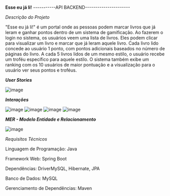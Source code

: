 **Esse eu já li!**
-----------API BACKEND----------------------

*Descrição do Projeto*


"Esse eu já li!" é um portal onde as pessoas podem marcar livros que já leram e ganhar pontos dentro de um sistema de gamificação. Ao fazerem o login no sistema, 
os usuários veem uma lista de livros. Eles podem clicar para visualizar um livro e marcar que já leram aquele livro. Cada livro lido concede ao usuário 1 ponto, 
com pontos adicionais baseados no número de páginas do livro. A cada 5 livros lidos de um mesmo estilo, o usuário recebe um troféu específico para aquele estilo.
O sistema também exibe um ranking com os 10 usuários de maior pontuação e a visualização para o usuário ver seus pontos e troféus.

***User Stories***


![image](https://github.com/raylasilva/esse_eu_ja_li/assets/77173258/56eb6580-3fb5-48a4-8fb9-e8a73bdbcb2c)





***Interações***


![image](https://github.com/raylasilva/esse_eu_ja_li/assets/77173258/93c61283-aeba-4256-bd7b-ce9d723f784f)
![image](https://github.com/raylasilva/esse_eu_ja_li/assets/77173258/76089a05-bff9-4ccd-8a9e-ba895da955e5)
![image](https://github.com/raylasilva/esse_eu_ja_li/assets/77173258/a0a749cd-0a4b-4dda-bd36-ca80085e7525)
![image](https://github.com/raylasilva/esse_eu_ja_li/assets/77173258/02f687da-8cb4-4401-9335-901849e5cb39)




***MER - Modelo Entidade e Relacionamento***


![image](https://github.com/raylasilva/esse_eu_ja_li/assets/77173258/f3f6b4e5-5ae7-4d7a-bddf-e3ed2a705b26)




*Requisitos Técnicos*

Linguagem de Programação: Java

Framework Web: Spring Boot

Dependências: DriverMySQL, Hibernate, JPA

Banco de Dados: MySQL

Gerenciamento de Dependências: Maven



